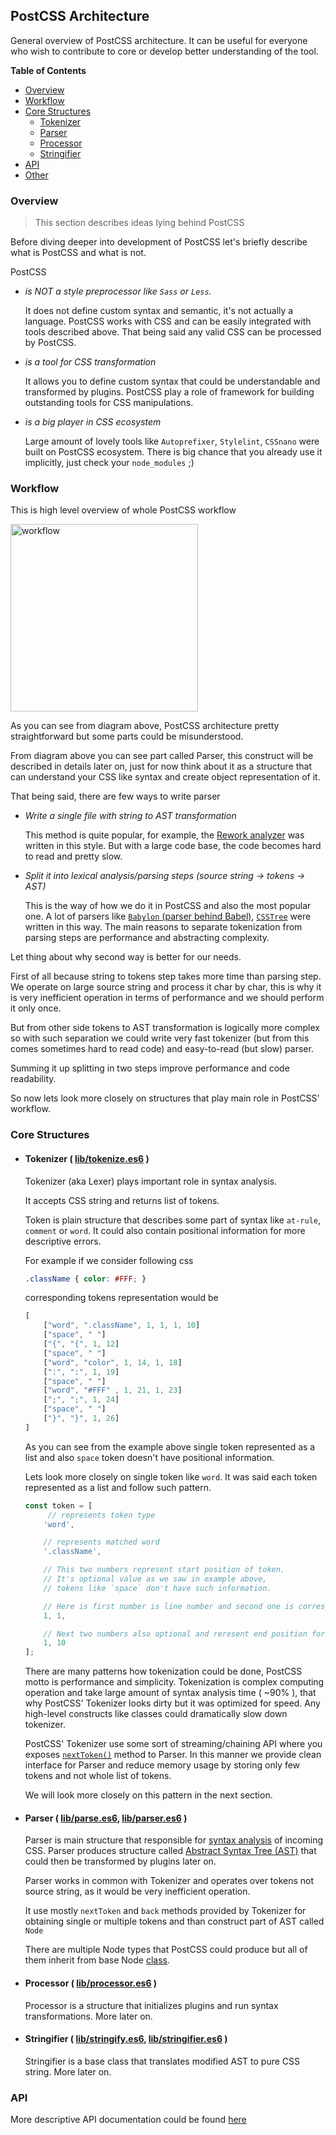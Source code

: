## PostCSS Architecture

General overview of PostCSS architecture.
It can be useful for everyone who wish to contribute to core or develop better understanding of the tool.

**Table of Contents**

- [Overview](#overview)
- [Workflow](#workflow)
- [Core Structures](#core-structures)
    * [Tokenizer](#tokenizer)
    * [Parser](#parser)
    * [Processor](#processor)
    * [Stringifier](#stringifier)
- [API](#api)
- [Other](#other)

### Overview

> This section describes ideas lying behind PostCSS

Before diving deeper into development of PostCSS let's briefly describe what is PostCSS and what is not.

PostCSS

- *is NOT a style preprocessor like `Sass` or `Less`.*

    It does not define custom syntax and semantic, it's not actually a language.
    PostCSS works with CSS and can be easily integrated with tools described above. That being said any valid CSS can be processed by PostCSS.

- *is a tool for CSS transformation*

    It allows you to define custom syntax that could be understandable and transformed by plugins. PostCSS play a role of framework for building outstanding tools for CSS manipulations.

- *is a big player in CSS ecosystem*

    Large amount of lovely tools like `Autoprefixer`, `Stylelint`, `CSSnano` were built on PostCSS ecosystem. There is big chance that you already use it implicitly, just check your `node_modules` ;)

### Workflow

This is high level overview of whole PostCSS workflow

<img width="300" src="https://upload.wikimedia.org/wikipedia/commons/thumb/a/aa/PostCSS_scheme.svg/512px-PostCSS_scheme.svg.png" alt="workflow">

As you can see from diagram above, PostCSS architecture pretty straightforward but some parts could be misunderstood.

From diagram above you can see part called Parser, this construct will be described in details later on, just for now think about it as a structure that can understand your CSS like syntax and create object representation of it.

That being said, there are few ways to write parser

 - *Write a single file with string to AST transformation*

    This method is quite popular, for example, the [Rework analyzer](https://github.com/reworkcss/css/blob/master/lib/parse/index.js) was written in this style. But with a large code base, the code becomes hard to read and pretty slow.

 - *Split it into lexical analysis/parsing steps (source string → tokens → AST)*

    This is the way of how we do it in PostCSS and also the most popular one.
    A lot of parsers like [`Babylon` (parser behind Babel)](), [`CSSTree`]() were written in this way.
    The main reasons to separate tokenization from parsing steps are performance and abstracting complexity.

Let thing about why second way is better for our needs.

First of all because string to tokens step takes more time than parsing step. We operate on large source string and process it char by char, this is why it is very inefficient operation in terms of performance and we should perform it only once.

But from other side tokens to AST transformation is logically more complex so with such separation we could write very fast tokenizer (but from this comes sometimes hard to read code) and easy-to-read (but slow) parser.

Summing it up splitting in two steps improve performance and code readability.

So now lets look more closely on structures that play main role in PostCSS' workflow.

### Core Structures

 - #### Tokenizer ( [lib/tokenize.es6]() )

    Tokenizer (aka Lexer) plays important role in syntax analysis.

    It accepts CSS string and returns list of tokens.

    Token is plain structure that describes some part of syntax like `at-rule`, `comment` or `word`. It could also contain positional information for more descriptive errors.

    For example if we consider following css

    ```css
    .className { color: #FFF; }
    ```

    corresponding tokens representation would be
    ```js
    [
        ["word", ".className", 1, 1, 1, 10]
        ["space", " "]
        ["{", "{", 1, 12]
        ["space", " "]
        ["word", "color", 1, 14, 1, 18]
        [":", ":", 1, 19]
        ["space", " "]
        ["word", "#FFF" , 1, 21, 1, 23]
        [";", ";", 1, 24]
        ["space", " "]
        ["}", "}", 1, 26]
    ]
    ```

    As you can see from the example above single token represented as a list and also `space` token doesn't have positional information.

    Lets look more closely on single token like `word`. It was said each token represented as a list and follow such pattern.

    ```typescript
    const token = [
         // represents token type
        'word',

        // represents matched word
        '.className',

        // This two numbers represent start position of token.
        // It's optional value as we saw in example above,
        // tokens like `space` don't have such information.

        // Here is first number is line number and second one is corresponding column.
        1, 1,

        // Next two numbers also optional and reresent end position for multichar tokens like this one. Numbers follow same rule as was described above
        1, 10
    ];
    ```
   There are many patterns how tokenization could be done, PostCSS motto is performance and simplicity. Tokenization is complex computing operation and take large amount of syntax analysis time ( ~90% ), that why PostCSS' Tokenizer looks dirty but it was optimized for speed. Any high-level constructs like classes could dramatically slow down tokenizer.

    PostCSS' Tokenizer use some sort of streaming/chaining API where you exposes [`nextToken()`](https://github.com/postcss/postcss/blob/master/lib/tokenize.es6#L48-L308) method to Parser. In this manner we provide clean interface for Parser and reduce memory usage by storing only few tokens and not whole list of tokens.

    We will look more closely on this pattern in the next section.

- #### Parser ( [lib/parse.es6](), [lib/parser.es6]() )

    Parser is main structure that responsible for [syntax analysis](https://en.wikipedia.org/wiki/Parsing) of incoming CSS. Parser produces structure called [Abstract Syntax Tree (AST)](https://en.wikipedia.org/wiki/Abstract_syntax_tree) that could then be transformed by plugins later on.

    Parser works in common with Tokenizer and operates over tokens not source string, as it would be very inefficient operation.

    It use mostly `nextToken` and `back` methods provided by Tokenizer for obtaining single or multiple tokens and than construct part of AST called `Node`

    There are multiple Node types that PostCSS could produce but all of them inherit from base Node [class]().

- #### Processor ( [lib/processor.es6]() )

    Processor is a structure that initializes plugins and run syntax transformations.
    More later on.

- #### Stringifier ( [lib/stringify.es6](), [lib/stringifier.es6]() )

    Stringifier is a base class that translates modified AST to pure CSS string.
    More later on.

### API

More descriptive API documentation could be found [here](http://api.postcss.org/)
